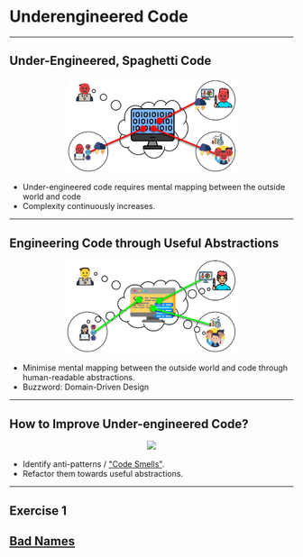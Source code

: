 # Underengineered Code

---
## Under-Engineered, Spaghetti Code

<p align="center">
    <img src="imgs/mental_mapping.png" style="max-width: 60%; height: auto;">
</p>

* Under-engineered code requires mental mapping between the outside world and code
* Complexity continuously increases.

---

## Engineering Code through Useful Abstractions

<p align="center">
    <img src="imgs/shared_mental_model.png" style="max-width: 60%; height: auto;">
</p>

* Minimise mental mapping between the outside world and code through human-readable abstractions.
* Buzzword: Domain-Driven Design
---

## How to Improve Under-engineered Code?
<p align="center">
<img src="imgs/codesmells.png" style="max-width: 30%; height: auto;">
</p>

* Identify anti-patterns / ["Code Smells"](https://refactoring.guru/refactoring/smells).
* Refactor them towards useful abstractions.
---

## Exercise 1
<a href="https://docs.google.com/presentation/d/1S0FbUrM-kuceHMhuurjIuup-P0oaCdorqqX4A6y_NIU/present?slide=id.g37c8d747cbe_0_0" target="_blank">Bad Names</a>
---

